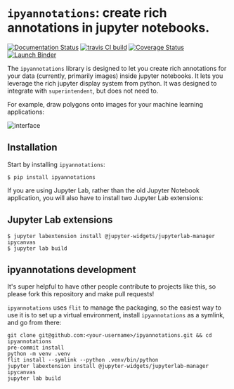 # `ipyannotations`: create rich annotations in jupyter notebooks.

[![Documentation Status](https://readthedocs.org/projects/ipyannotations/badge/?version=latest)](https://ipyannotations.readthedocs.io/en/latest/?badge=latest)
[![travis CI build](https://travis-ci.com/janfreyberg/ipyannotations.svg?branch=master)](https://travis-ci.com/janfreyberg/ipyannotations)
[![Coverage Status](https://coveralls.io/repos/github/janfreyberg/ipyannotations/badge.svg?branch=master)](https://coveralls.io/github/janfreyberg/ipyannotations?branch=master)
[![Launch Binder](https://mybinder.org/badge_logo.svg)](https://mybinder.org/v2/gh/janfreyberg/ipyannotations/master?filepath=docs/quick-start.ipynb)

The `ipyannotations` library is designed to let you create rich annotations
for your data (currently, primarily images) inside jupyter notebooks. It lets
you leverage the rich jupyter display system from python. It was designed to
integrate with `superintendent`, but does not need to.

For example, draw polygons onto images for your machine learning applications:

![interface](docs/img/interface.png)

## Installation

Start by installing `ipyannotations`:

```
$ pip install ipyannotations
```

If you are using Jupyter Lab, rather than the old Jupyter Notebook application, you will also
have to install two Jupyter Lab extensions:

## Jupyter Lab extensions

```
$ jupyter labextension install @jupyter-widgets/jupyterlab-manager ipycanvas
$ jupyter lab build
```

## ipyannotations development

It's super helpful to have other people contribute to projects like this, so
please fork this repository and make pull requests!

`ipyannotations` uses `flit` to manage the packaging, so the easiest way to use
it is to set up a virtual environment, install `ipyannotations` as a symlink,
and go from there:

```
git clone git@github.com:<your-username>/ipyannotations.git && cd ipyannotations
pre-commit install
python -m venv .venv
flit install --symlink --python .venv/bin/python
jupyter labextension install @jupyter-widgets/jupyterlab-manager ipycanvas
jupyter lab build
```
